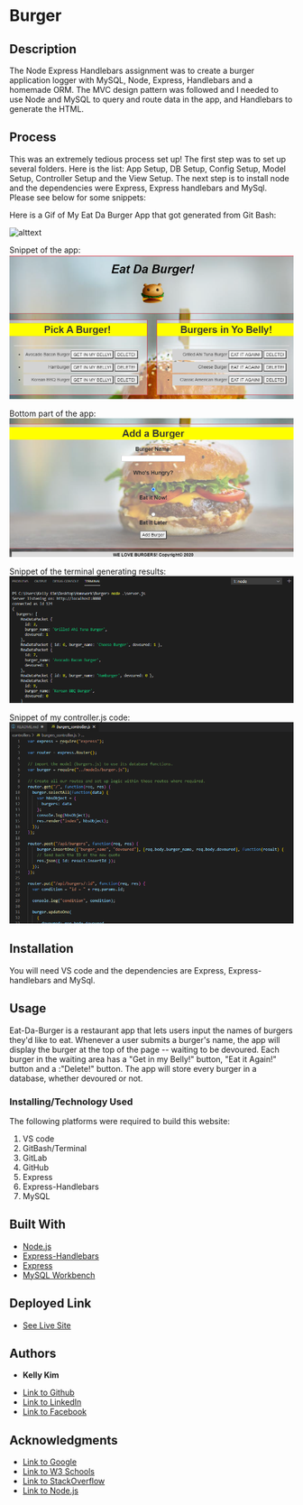 # Burger

 ## Description 
 The Node Express Handlebars assignment was to create a burger application logger with MySQL, Node, Express, Handlebars and a homemade ORM. The MVC design pattern was followed and I needed to use Node and MySQL to query and route data in the app, and Handlebars to generate the HTML.

## Process
  This was an extremely tedious process set up! The first step was to set up several folders. Here is the list: App Setup, DB Setup, Config Setup, Model Setup, Controller Setup and the View Setup. The next step is to install node and the dependencies were Express, Express handlebars and MySql. Please see below for some snippets:


 Here is a Gif of My Eat Da Burger App that got generated from Git Bash:

 ![alttext](Hamburger.gif)
 
 Snippet of the app:
 ![image](hamburger1.png)
 
 Bottom part of the app:
 ![image](hamburger2.png)
 
 Snippet of the terminal generating results:
 ![image](hamburgercode.png)
 
  Snippet of my controller.js code:
 ![image](hamburgercode2.png)

 ## Installation
 You will need VS code and the dependencies are Express, Express-handlebars and MySql.
 
 ## Usage 
Eat-Da-Burger is a restaurant app that lets users input the names of burgers they'd like to eat. Whenever a user submits a burger's name, the app will display the burger at the top of the page -- waiting to be devoured. Each burger in the waiting area has a "Get in my Belly!" button, "Eat it Again!" button and a :"Delete!" button. The app will store every burger in a database, whether devoured or not.


### Installing/Technology Used

The following platforms were required to build this website:

1) VS code
2) GitBash/Terminal
3) GitLab
4) GitHub
5) Express
6) Express-Handlebars
7) MySQL

## Built With

* [Node.js](https://nodejs.dev/learn/the-package-json-guide)
* [Express-Handlebars](https://www.npmjs.com/package/express-handlebars)
* [Express](http://expressjs.com/)
* [MySQL Workbench](https://www.mysql.com/products/workbench/)

## Deployed Link

* [See Live Site](https://shrouded-stream-56897.herokuapp.com/)
 ## Authors

* **Kelly Kim** 

- [Link to Github](https://github.com/kellykim831)
- [Link to LinkedIn](https://www.linkedin.com/in/realtorkellykim/)
- [Link to Facebook](https://www.facebook.com/kimkelz)

## Acknowledgments

* [Link to Google](https://www.google.com)
* [Link to W3 Schools](https://www.w3schools.com)
* [Link to StackOverflow](https://www.stackoverflow.com)
* [Link to Node.js](https://nodejs.org/en/)
